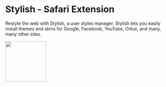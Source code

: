 Stylish - Safari Extension
==========================

Restyle the web with Stylish, a user styles manager. Stylish lets you easily install themes and skins for Google, Facebook, YouTube, Orkut, and many, many other sites.

<img src="https://raw.github.com/350d/stylish/master/stylish.safariextension/icon.png" width="128" height="128">
